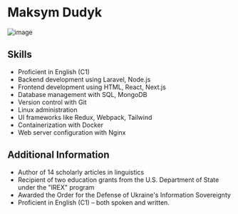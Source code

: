 # Maksym Dudyk

![image](https://github.com/Helpico/Helpico/assets/32806311/9dfc44d0-bcbe-43a1-8a73-9425f15224db)

## Skills

- Proficient in English (C1)
- Backend development using Laravel, Node.js
- Frontend development using HTML, React, Next.js
- Database management with SQL, MongoDB
- Version control with Git
- Linux administration
- UI frameworks like Redux, Webpack, Tailwind
- Containerization with Docker
- Web server configuration with Nginx

## Additional Information

- Author of 14 scholarly articles in linguistics
- Recipient of two education grants from the U.S. Department of State under the "IREX" program
- Awarded the Order for the Defense of Ukraine's Information Sovereignty
- Proficient in English (C1) – both spoken and written.
